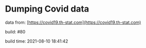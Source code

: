 Dumping Covid data
==================
                        
data from: [https://covid19.th-stat.com](https://covid19.th-stat.com)

build: #80

build time: 2021-08-10 18:41:42
